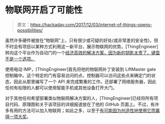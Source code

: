 # 物联网开启了可能性

> 原文：<https://hackaday.com/2017/12/03/internet-of-things-opens-possibilities/>

虽然许多硬件被放在“物联网”上，只有很少或可疑的好处(或非常差的安全性)，但不时会有项目以某种方式利用这一新平台，展示物联网的优势。[ThingEngineer]转向这个平台作为自动门的一个[经济高效的解决方案，因为新的钥匙太贵了，键盘不是一个选项。](http://www.instructables.com/id/IoT-Gate-Opperator-Addon/)

使用电动 IMP，[ThingEngineer]首先将他的物联网补丁安装到 LiftMaster gate 控制箱中。这个特定的门有容易访问的点，控制器可以访问这些点来确定门的状态，因此从那里编写了一个 API 来完成繁重的工作。还部署了网络服务器，因此任何有权限的人都可以使用智能手机或其他设备打开大门。

对于其他任何希望部署类似物联网解决方案的人，[ThingEngineer]已经将所有项目代码、原理图和关于该项目的详细报道放在了他的 GitHub 页面上。不过，有许多有用的方法可以加入物联网；如此之多，以至于[有可能因为创造性地使用它而赢得一项大奖](https://hackaday.com/2017/06/19/twenty-iot-builds-that-just-won-1000-in-the-hackaday-prize/)。